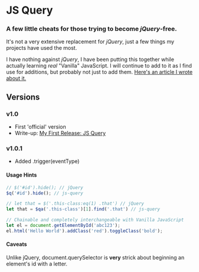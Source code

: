 # JS Query

### A few little cheats for those trying to become _jQuery_-free.

It's not a very extensive replacement for _jQuery_, just a few things my projects have used the most.

I have nothing against _jQuery_, I have been putting this together while actually learning _real_ "Vanilla" JavaScript. I will continue to add to it as I find use for additions, but probably not just to add them. [Here's an article I wrote about it.](https://dev.to/edlinkiii/refactoring-jquery-2klg)

## Versions
### v1.0
* First 'official' version
* Write-up: [My First Release: JS Query](https://dev.to/edlinkiii/my-first-release-1p67)
### v1.0.1
* Added .trigger(eventType)

#### Usage Hints
```javascript
// $('#id').hide(); // jQuery
$q('#id').hide(); // js-query

// let that = $('.this-class:eq(1) .that') // jQuery
let that = $qa('.this-class')[1].find('.that') // js-query

// Chainable and completely interchangeable with Vanilla JavaScript
let el = document.getElementById('abc123');
el.html('Hello World').addClass('red').toggleClass('bold');
```

#### Caveats
Unlike jQuery, document.querySelector is **very** strick about beginning an element's id with a letter.
